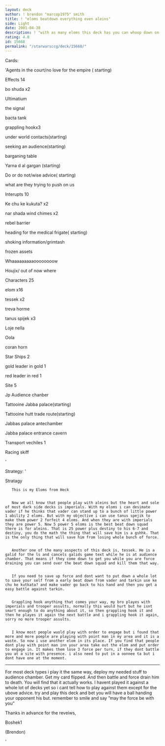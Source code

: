 ```yaml
---
layout: deck
author: ! brendon "marcop1975" smith
title: ! "eloms beatdown everything even aleins"
side: Light
date: 2001-04-30
description: ! "with as many eloms this deck has you can whoop down on aliens too."
rating: 4.0
id: 15668
permalink: "/starwarsccg/deck/15668/"
---
```

Cards: 

'Agents in the court/no love for the empire ( starting)


Effects 14


bo shuda x2

Ultimatium

the signal

bacta tank

grappling hookx3

under world contacts(starting)

seeking an audience(starting)

barganing table

Yarna d al gargan (starting)

Do or do not/wise advice( starting)

what are they trying to push on us


Interupts 10

Ke chu ke kukuta? x2

nar shada wind chimes x2

rebel barrier

heading for the medical frigate( starting)

shoking information/grimtash

frozen assets

Whaaaaaaaaaoooooooow

Houjix/ out of now where



Characters 25


elom x16

tessek x2

treva horme

tanus spijek x3

Loje nella

Oola

coran horn 


Star Ships 2


gold leader in gold 1

red leader in red 1


Site 5

Jp Audience chanber

Tattooine Jabba palace(starting)

Tattooine hutt trade route(starting)

Jabbas palace antechamber

Jabba palace entrance cavern


Transport vechiles 1

Racing skiff


'

Strategy: '

Stratagy


       This is my Eloms from Heck 


       Now we all know that people play with aleins but the heart and sole of most dark side decks is imperials. With my eloms i can desimate vader if he thinks that vader can stand up to a bunch of little power 1 ability 2 eloms. But with my objective i can use tanus spejik to make them power 2 forfeit 4 eloms. And when they are with imperials they are power 5. Now 5 power 5 eloms is the best beat down squad there is for aleins. That is 25 power plus destiny to his 6-7 and destiny, you do the math the thing that will save him is a gshhk. That is the only thing that will save him from losing whole bunch of force. 


       Another one of the many asspects of this deck is, tessek. He is a galid for the ls and cancels galids game text while he is at audience chamber. That means if they come down to get you while you are force draining you can send over the beat down squad and kill them that way. 


       If you need to save up force and dont want to put down a whole lot to save your self from a early beat down from vader and tarkin use ke chu ke kutkata? and make vader go back to his hand and then you get a easy battle against tarkin. 


       Grappling hook anything that comes your way, my bro playes with imperials and trooper assults, normally this would hurt but he isnt smart enough to do anything about it, so then grappling hook it and then he playes it again the next battle and i grappling hook it again, sorry no more trooper assults. 


       I know most people wuold play with order to engage but i found that more and more poeple are playing with point man in my area and it is a waste. So now i use another elom in its place. If you find that people dont play with point man inn your area take out the elom and put order to engage in. It makes them lose 3 force per turn, if they dont battle you at a site with presence. i also need to put in a oonnee ta but i dont have one at the moment. 


-------------------------------------------------------------------------------------------------------------------------------


For most deck types i play it the same way, deploy my needed stuff to audience chamber. Get my card flipped. And then battle and force drain him to death. You will find that it actually works. I havent played it against a whole lot of decks yet so i cant tell how to play against them except for the ubove advice. try and play this deck and bet you will have a ball handing your opponent his but. remember to smile and say ”may the force be with you”


Thanks in advance for the reveiws, 


Boshek1 

(Brendon)

'

